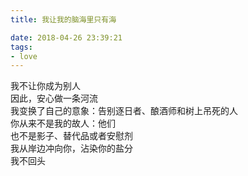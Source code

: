```yaml
---
title: 我让我的脑海里只有海

date: 2018-04-26 23:39:21 
tags: 
- love 
---
```

我不让你成为别人\
因此，安心做一条河流\
我变换了自己的意象：告别逐日者、酿酒师和树上吊死的人\
你从来不是我的故人：他们\
也不是影子、替代品或者安慰剂\
我从岸边冲向你，沾染你的盐分\
我不回头
